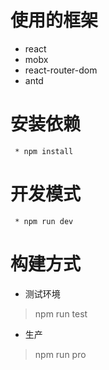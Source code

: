 
使用的框架
==================
* react
* mobx
* react-router-dom
* antd

安装依赖
==================
```shell
 * npm install
```

开发模式
==================
```shell
 * npm run dev
 ```

 构建方式
==================
* 测试环境
> npm run test

* 生产
> npm run pro



